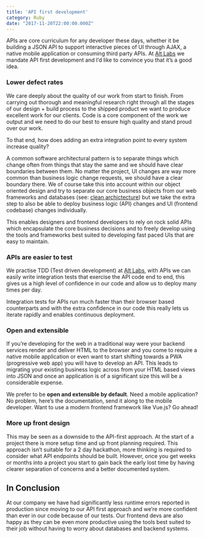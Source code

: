 ```yaml
---
title: 'API first development'
category: Ruby
date: "2017-11-20T22:00:00.000Z"
---
```


APIs are core curriculum for any developer these days, whether it be building a JSON API to support interactive pieces of UI through AJAX, a native mobile application or consuming third party APIs. At [Alt Labs](http://alternatelabs.co) we mandate API first development and I’d like to convince you that it’s a good idea.

### Lower defect rates

We care deeply about the quality of our work from start to finish. From carrying out thorough and meaningful research right through all the stages of our design + build process to the shipped product we want to produce excellent work for our clients. Code is a core component of the work we output and we need to do our best to ensure high quality and stand proud over our work.

To that end, how does adding an extra integration point to every system increase quality?

A common software architectural pattern is to separate things which change often from things that stay the same and we should have clear boundaries between them. No matter the project, UI changes are way more common than business logic change requests, we should have a clear boundary there. We of course take this into account within our object oriented design and try to separate our core business objects from our web frameworks and databases (see: [clean archictecture](https://8thlight.com/blog/uncle-bob/2012/08/13/the-clean-architecture.html)) but we take the extra step to also be able to deploy business logic (API) changes and UI (frontend codebase) changes individually.

This enables designers and frontend developers to rely on rock solid APIs which encapsulate the core business decisions and to freely develop using the tools and frameworks best suited to developing fast paced UIs that are easy to maintain.

### APIs are easier to test

We practise TDD (Test driven development) at [Alt Labs](http://alternatelabs.co), with APIs we can easily write integration tests that exercise the API code end to end, this gives us a high level of confidence in our code and allow us to deploy many times per day.

Integration tests for APIs run much faster than their browser based counterparts and with the extra confidence in our code this really lets us iterate rapidly and enables continuous deployment.

### Open and extensible

If you’re developing for the web in a traditional way were your backend services render and deliver HTML to the browser and you come to require a native mobile application or even want to start shifting towards a PWA (progressive web app) you will have to develop an API. This leads to migrating your existing business logic across from your HTML based views into JSON and once an application is of a significant size this will be a considerable expense.

We prefer to be **open and extensible by default**. Need a mobile application? No problem, here’s the documentation, send it along to the mobile developer. Want to use a modern frontend framework like Vue.js? Go ahead!

### More up front design

This may be seen as a downside to the API-first approach. At the start of a project there is more setup time and up front planning required. This approach isn’t suitable for a 2 day hackathon, more thinking is required to consider what API endpoints should be built. However, once you get weeks or months into a project you start to gain back the early lost time by having clearer separation of concerns and a better documented system.

## In Conclusion

At our company we have had significantly less runtime errors reported in production since moving to our API first approach and we’re more confident than ever in our code because of our tests. Our frontend devs are also happy as they can be even more productive using the tools best suited to their job without having to worry about databases and backend systems.
